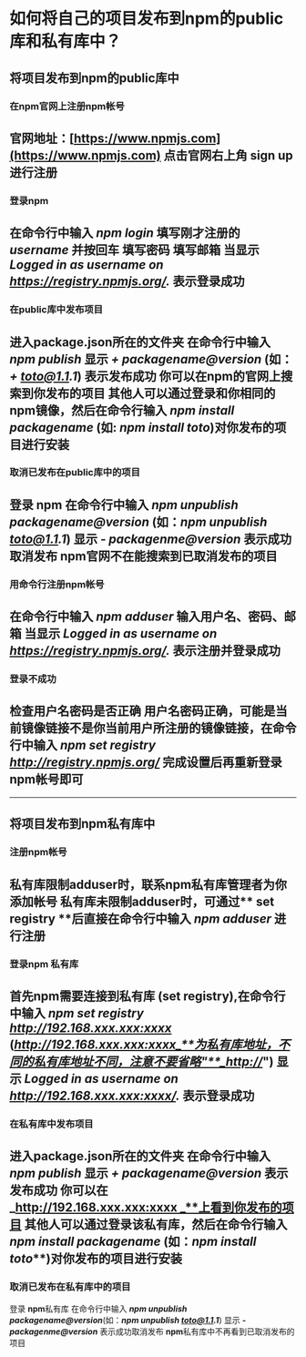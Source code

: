 # 如何将自己的项目发布到**npm**的**public**库和私有库中？
## 将项目发布到**npm**的**public**库中
### 在npm官网上注册**npm**帐号
官网地址：**[https://www.npmjs.com](https://www.npmjs.com)**
点击官网右上角 **sign up** 进行注册
---- 
### 登录**npm**
在命令行中输入 **_npm login_**
填写刚才注册的 **_username_** 并按回车
填写密码
填写邮箱
当显示 _**Logged in as username on https://registry.npmjs.org/.**_ 表示登录成功
---- 
### 在**public**库中发布项目
进入**package.json**所在的文件夹
在命令行中输入 **_npm publish_**
显示 **_+ packagename@version_** (如：**_+ toto@1.1.1_**) 表示发布成功 
你可以在**npm**的官网上搜索到你发布的项目
其他人可以通过登录和你相同的**npm**镜像，然后在命令行输入 **_npm install packagename_** (如: **_npm install toto_**)对你发布的项目进行安装
---- 
### 取消已发布在**public**库中的项目
登录 **npm**
在命令行中输入 **_npm unpublish packagename@version_** (如：**_npm unpublish toto@1.1.1_**)
显示 _**- packagenme@version**_ 表示成功取消发布
**npm**官网不在能搜索到已取消发布的项目
---- 
### 用命令行注册**npm**帐号
在命令行中输入 **_npm adduser_**
输入用户名、密码、邮箱
当显示 _**Logged in as username on https://registry.npmjs.org/.**_ 表示注册并登录成功
---- 
### 登录不成功
检查用户名密码是否正确
用户名密码正确，可能是当前镜像链接不是你当前用户所注册的镜像链接，在命令行中输入 **_npm set registry http://registry.npmjs.org/_** 完成设置后再重新登录**npm**帐号即可
---- 
---- 
## 将项目发布到**npm**私有库中
### 注册**npm**帐号
私有库限制**adduser**时，联系**npm**私有库管理者为你添加帐号
私有库未限制**adduser**时，可通过** set registry **后直接在命令行中输入 **_npm adduser_** 进行注册
---- 
### 登录**npm** 私有库
首先**npm**需要连接到私有库 (**set registry**),在命令行中输入 **_npm set registry http://192.168.xxx.xxx:xxxx_** (**_http://192.168.xxx.xxx:xxxx_**为私有库地址，不同的私有库地址不同，注意不要省略"**_http://_**")
显示 **_Logged in as username on http://192.168.xxx.xxx:xxxx/._** 表示登录成功
---- 
### 在私有库中发布项目
进入**package.json**所在的文件夹
在命令行中输入 **_npm publish_**
显示 **_+ packagename@version_** 表示发布成功
你可以在 **_http://192.168.xxx.xxx:xxxx _**上看到你发布的项目
其他人可以通过登录该私有库，然后在命令行输入 **_npm install packagename_** (如：**_npm install toto_**)对你发布的项目进行安装
---- 
### 取消已发布在私有库中的项目
登录 **npm**私有库
在命令行中输入 **_npm unpublish packagename@version_**(如：**_npm unpublish toto@1.1.1_**)
显示 _**- packagenme@version**_ 表示成功取消发布
**npm**私有库中不再看到已取消发布的项目

